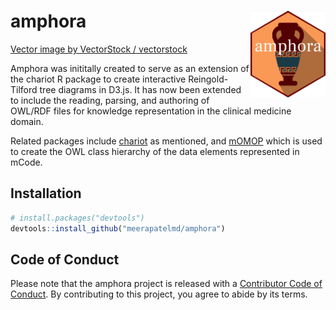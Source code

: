 
<!-- README.md is generated from README.Rmd. Please edit that file -->

# amphora <img src="man/figures/logo.png" align="right" alt="" width="120" />

<a href="https://www.vectorstock.com/royalty-free-vector/amphora-from-greece-in-flat-style-with-shadow-vector-20886871">Vector
image by VectorStock / vectorstock</a>

<!-- badges: start -->

<!-- badges: end -->

Amphora was inititally created to serve as an extension of the chariot R
package to create interactive Reingold-Tilford tree diagrams in D3.js.
It has now been extended to include the reading, parsing, and authoring
of OWL/RDF files for knowledge representation in the clinical medicine
domain.

Related packages include
[chariot](https://meerapatelmd.github.io/chariot) as mentioned, and
[mOMOP](https://meerapatelmd.github.io/mOMOP) which is used to create
the OWL class hierarchy of the data elements represented in mCode.

## Installation

``` r
# install.packages("devtools")
devtools::install_github("meerapatelmd/amphora")
```

## Code of Conduct

Please note that the amphora project is released with a [Contributor
Code of
Conduct](https://contributor-covenant.org/version/2/0/CODE_OF_CONDUCT.html).
By contributing to this project, you agree to abide by its terms.

